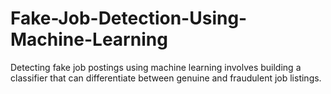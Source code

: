 # Fake-Job-Detection-Using-Machine-Learning
Detecting fake job postings using machine learning involves building a classifier that can differentiate between genuine and fraudulent job listings.
